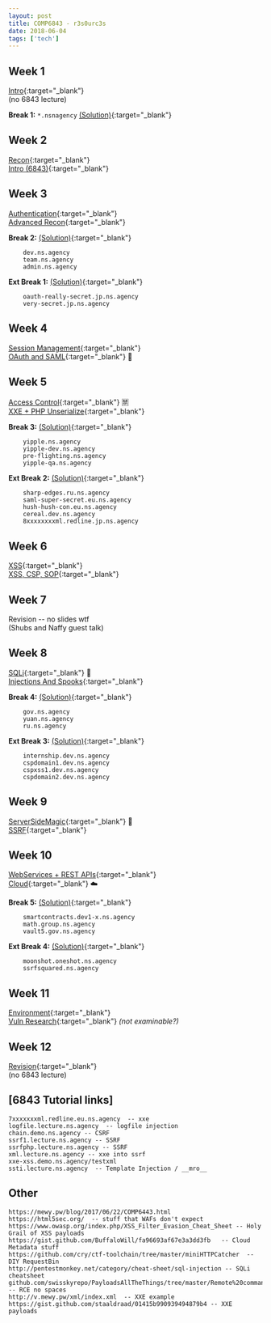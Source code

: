 ```yaml
---
layout: post
title: COMP6843 - r3s0urc3s
date: 2018-06-04
tags: ['tech']
---
```

## Week 1
[Intro](https://de8964361f4bb909de8d-fe8b524ce0801bda0a4b2a48b0c06837.ssl.cf4.rackcdn.com/BSHnvzFs44mhcC3nNUhuHLZ2fgxK6GMFj3tEzQD5HufvQMerS4tE5GeLUmR5zhkf.1519772790/6443_Week_1__Introduction.pdf){:target="_blank"}  
(no 6843 lecture)  

__Break 1:__   `*.nsnagency`  [(Solution)](https://www.openlearning.com/courses/websecedu/break_1_solution){:target="_blank"}  

## Week 2

[Recon](https://de8964361f4bb909de8d-fe8b524ce0801bda0a4b2a48b0c06837.ssl.cf4.rackcdn.com/Y3d8hoJBUnYirnrZaiJwBsoBNDZHVt8SBfJM9ftvUVqcEgZp6HnTXheqRoJ5r8Tn.1520377434/6443_Week_2__Recon.pdf){:target="_blank"}  
[Intro (6843)](https://de8964361f4bb909de8d-fe8b524ce0801bda0a4b2a48b0c06837.ssl.cf4.rackcdn.com/6ky3QLsnjz5JcXqgYqEywvm9Gqee8RWTnUoEinEMxvSwUFaWKc8fTjc2kxVWcz7F.1519772913/6843_Week_1__Introduction.pdf){:target="_blank"}  

## Week 3

[Authentication](https://de8964361f4bb909de8d-fe8b524ce0801bda0a4b2a48b0c06837.ssl.cf4.rackcdn.com/CenA5gPqaHzwxwSeC7NdjanLy4M8JLUNSF2zcHWgP8KveiHgJnrXPFUCdxfmS66N.1520991718/COMP6443Week3-Auth.pdf){:target="_blank"}  
[Advanced Recon](https://de8964361f4bb909de8d-fe8b524ce0801bda0a4b2a48b0c06837.ssl.cf4.rackcdn.com/LrH9itmcsmVMmb4Ku5Z7TgU4qpR7WuYP8YfFATsmKNU7e2wXgiMurZjVmJxGVMm9.1520375491/6843_Week_2__Advanced_Recon_and_Discovery.pdf){:target="_blank"}  

__Break 2:__ [(Solution)](https://www.openlearning.com/courses/websecedu/break_2_solution){:target="_blank"}  
```
    dev.ns.agency 
    team.ns.agency
    admin.ns.agency
```    

__Ext Break 1:__  [(Solution)](https://www.openlearning.com/courses/websecedu/extended_break_1_solution){:target="_blank"}  
```
    oauth-really-secret.jp.ns.agency
    very-secret.jp.ns.agency
```

## Week 4

[Session Management](https://de8964361f4bb909de8d-fe8b524ce0801bda0a4b2a48b0c06837.ssl.cf4.rackcdn.com/N7s6aZHFQdEDD8PWyEaoeC6aWN23rA8cnekHDm9QUgJ6TgxLVHoBWR9tdVTJqfFM.1521617132/COMP6443_Week_4.pdf){:target="_blank"}  
[OAuth and SAML](https://de8964361f4bb909de8d-fe8b524ce0801bda0a4b2a48b0c06837.ssl.cf4.rackcdn.com/g9ki32ehsamekhhxugxRxxkZFGbfszvFz9pz66cZZf8DX2spTBDy7ukZKnExxZUw.1520992247/6843_Week_3__OAuth_and_SAML.pdf){:target="_blank"} :poop:  

## Week 5
[Access Control](https://de8964361f4bb909de8d-fe8b524ce0801bda0a4b2a48b0c06837.ssl.cf4.rackcdn.com/GQZULsVDq6m73c3vqs27quhAZonQS5PAAhPzZPPxxKbzjRFfcMAhnpJtqQowheQX.1522288911/COMP6443_2018_Week_5.pdf){:target="_blank"} :u7981:   
[XXE + PHP Unserialize](https://de8964361f4bb909de8d-fe8b524ce0801bda0a4b2a48b0c06837.ssl.cf4.rackcdn.com/aemzdE67V3CPirntLcWEu6NESyN74xXw7t44box6VLvfoGeSHQ9ZPVCzfYpE9n4J.1521591249/COMP6843_Week_4__XXE__PHP_Unserialize.pdf){:target="_blank"}  

__Break 3:__  [(Solution)](https://www.openlearning.com/courses/websecedu/break_3_solution){:target="_blank"}  
```
    yipple.ns.agency
    yipple-dev.ns.agency
    pre-flighting.ns.agency
    yipple-qa.ns.agency
````  

__Ext Break 2:__  [(Solution)](https://www.openlearning.com/courses/websecedu/extended_break_2_solution){:target="_blank"}  
```
    sharp-edges.ru.ns.agency
    saml-super-secret.eu.ns.agency
    hush-hush-con.eu.ns.agency
    cereal.dev.ns.agency
    8xxxxxxxxml.redline.jp.ns.agency
```  

## Week 6

[XSS](https://de8964361f4bb909de8d-fe8b524ce0801bda0a4b2a48b0c06837.ssl.cf4.rackcdn.com/qJxPya6S8VuuvizmRKhp5AUaQsmCMGXwDbhhXu3bZM7qthaqXivTvyhfRc7uQDPt.1523401492/COMP6443_Week_6.pdf){:target="_blank"}  
[XSS, CSP, SOP](https://de8964361f4bb909de8d-fe8b524ce0801bda0a4b2a48b0c06837.ssl.cf4.rackcdn.com/YmNgtLitvjLv5kXuRmco3npmHNhAi9PWiNxtCZzhdmh53sv4oi2PcKunZ6WRQDRM.1522194194/COMP6843_Week_5__XSS_CSP_SOP_3.pdf){:target="_blank"}    

## Week 7

Revision -- no slides wtf  
(Shubs and Naffy guest talk)   


## Week 8 

[SQLi](https://de8964361f4bb909de8d-fe8b524ce0801bda0a4b2a48b0c06837.ssl.cf4.rackcdn.com/kbYyP6u6a8vGF3vjFcX97eeJcTXnyPw5TD3f4PZ5Z2CJnYNuh2Lg9JwWpfP4wEHL.1524628289/6443_Week_8__SQLi.pdf){:target="_blank"} :syringe:  
[Injections And Spooks](https://de8964361f4bb909de8d-fe8b524ce0801bda0a4b2a48b0c06837.ssl.cf4.rackcdn.com/4rxFGY2rhpSTbkCq5XjJZmPdzDakfJQoVkPhKxqFQ3iuw3Cxskpvv6zfmSmsxEs5.1524637184/COMP6843_Week_8__Injections_and_Spooky_Thing.pdf){:target="_blank"}  

__Break 4:__  [(Solution)](https://www.openlearning.com/courses/websecedu/break_4_solution){:target="_blank"}  
```
    gov.ns.agency 
    yuan.ns.agency
    ru.ns.agency 
```  

__Ext Break 3:__  [(Solution)](https://www.openlearning.com/courses/websecedu/extended_break_3_solution){:target="_blank"}  
```
    internship.dev.ns.agency
    cspdomain1.dev.ns.agency
    cspxss1.dev.ns.agency
    cspdomain2.dev.ns.agency
```  

## Week 9 

[ServerSideMagic](https://de8964361f4bb909de8d-fe8b524ce0801bda0a4b2a48b0c06837.ssl.cf4.rackcdn.com/JTPVikcpsDNBHoQR8a27zWnQgNziNUfxPw2JCVziLpNHoWjr9VjiXT9pvjq4srt6.1525226084/COMP6443_2018_Week_9.pdf){:target="_blank"} :crystal_ball:  
[SSRF](https://de8964361f4bb909de8d-fe8b524ce0801bda0a4b2a48b0c06837.ssl.cf4.rackcdn.com/Dqgm3eiWztUopCs45CEYVoreRDNNnhpBWojSaRNoz6uQPT2FfYZ7ntZticoKvkoh.1525226474/COMP6843_Week_9__SSRF.pdf){:target="_blank"}  

## Week 10

[WebServices + REST APIs](https://de8964361f4bb909de8d-fe8b524ce0801bda0a4b2a48b0c06837.ssl.cf4.rackcdn.com/Ag99kxUUKc2sehBwfcPCUSH9ZCeNdDz5MMBW7rrRjY6oEuvLhYHuGDgxZJBLDzR6.1525832413/COMP6443-Week10.pdf){:target="_blank"}  
[Cloud](https://de8964361f4bb909de8d-fe8b524ce0801bda0a4b2a48b0c06837.ssl.cf4.rackcdn.com/qiv8eDZ9PNShbx3YAKRXG7WQCJGZb6FDFsbeTJfFHzffQcuSQaWPWScLKco8v6k8.1525865702/COMP6843_Week_10__Cloud.pdf){:target="_blank"} :cloud:   

__Break 5:__  [(Solution)](https://www.openlearning.com/courses/websecedu/break_5_solutions){:target="_blank"}   
```
    smartcontracts.dev1-x.ns.agency
    math.group.ns.agency
    vault5.gov.ns.agency
```  

__Ext Break 4:__  [(Solution)](https://www.openlearning.com/courses/websecedu/extended_break_4_solution){:target="_blank"}   
```
    moonshot.oneshot.ns.agency
    ssrfsquared.ns.agency
```   

## Week 11

[Environment](https://de8964361f4bb909de8d-fe8b524ce0801bda0a4b2a48b0c06837.ssl.cf4.rackcdn.com/VQHZBStwKVzHvNNJDEtwJ4zP9udKR4D8EBeYDztN2Df7FZYmbr9zauAfFTXFtjri.1526513772/COMP6443-2018-Week11.pdf){:target="_blank"}  
[Vuln Research](https://de8964361f4bb909de8d-fe8b524ce0801bda0a4b2a48b0c06837.ssl.cf4.rackcdn.com/iZrH8CjEFGy5J4dxwerYxEZkbhNZEgPWYSNK4MJgRsDo6YKjnFFL7c8RqBmtaki3.1526513904/COMP6843_Week_11__Vuln_Research.pdf){:target="_blank"}  _(not examinable?)_ 

## Week 12

[Revision](https://de8964361f4bb909de8d-fe8b524ce0801bda0a4b2a48b0c06837.ssl.cf4.rackcdn.com/YW2y5ZTFebBhYoyjf283QpDzGF6okeDVuNh4LYcQhnF3U2vYQPtocctHU6np8gVW.1527043387/COMP64432018-Week12.pdf){:target="_blank"}    
(no 6843 lecture)  

## \[6843 Tutorial links\]
```
7xxxxxxxml.redline.eu.ns.agency  -- xxe
logfile.lecture.ns.agency  -- logfile injection 
chain.demo.ns.agency -- CSRF 
ssrf1.lecture.ns.agency -- SSRF
ssrfphp.lecture.ns.agency -- SSRF
xml.lecture.ns.agency -- xxe into ssrf 
xxe-xss.demo.ns.agency/testxml
ssti.lecture.ns.agency  -- Template Injection / __mro__

```
## Other    
``` 
https://mewy.pw/blog/2017/06/22/COMP6443.html
https://html5sec.org/  -- stuff that WAFs don't expect
https://www.owasp.org/index.php/XSS_Filter_Evasion_Cheat_Sheet -- Holy Grail of XSS payloads
https://gist.github.com/BuffaloWill/fa96693af67e3a3dd3fb   -- Cloud Metadata stuff
https://github.com/cry/ctf-toolchain/tree/master/miniHTTPCatcher  -- DIY RequestBin
http://pentestmonkey.net/category/cheat-sheet/sql-injection -- SQLi cheatsheet 
github.com/swisskyrepo/PayloadsAllTheThings/tree/master/Remote%20commands%20execution -- RCE no spaces
http://v.mewy.pw/xml/index.xml  -- XXE example
https://gist.github.com/staaldraad/01415b990939494879b4 -- XXE payloads
```   
